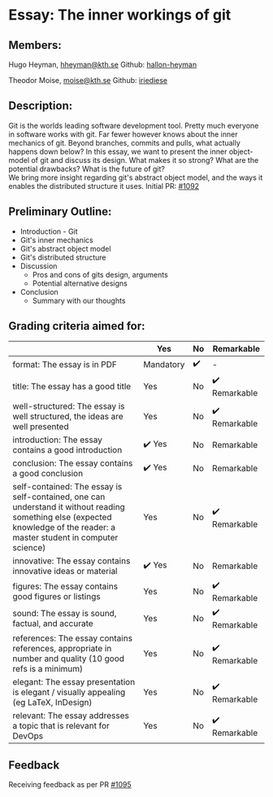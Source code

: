 # Essay: The inner workings of git

## Members: 

Hugo Heyman, hheyman@kth.se
Github: [hallon-heyman](https://github.com/hallon-heyman)

Theodor Moise, moise@kth.se
Github: [iriediese](https://github.com/iriediese)

## Description:

Git is the worlds leading software development tool. Pretty much everyone in software works with git. Far fewer however knows about the inner mechanics of git. Beyond branches, commits and pulls, what actually happens down below? 
In this essay, we want to present the inner object-model of git and discuss its design. What makes it so strong? What are the potential drawbacks? What is the future of git?  
We bring more insight regarding git's abstract object model, and the ways it enables the distributed structure it uses.
Initial PR: [#1092](https://github.com/KTH/devops-course/pull/1092)

## Preliminary Outline:

* Introduction - Git
* Git's inner mechanics
* Git's abstract object model
* Git's distributed structure
* Discussion 
  * Pros and cons of gits design, arguments
  * Potential alternative designs
* Conclusion
  * Summary with our thoughts

## Grading criteria aimed for:

|                                             | Yes | No | Remarkable |
|-------------------------------------------- | ----|----|-------------|
| format: The essay is in PDF | Mandatory | :heavy_check_mark: | - |
| title: The essay has a good title | Yes | No | :heavy_check_mark: Remarkable |
| well-structured: The essay is well structured, the ideas are well presented | Yes | No | :heavy_check_mark: Remarkable |
| introduction: The essay contains a good introduction | :heavy_check_mark: Yes | No | Remarkable |
| conclusion: The essay contains a good conclusion | :heavy_check_mark: Yes | No | Remarkable |
| self-contained: The essay is self-contained, one can understand it without reading something else (expected knowledge of the reader: a master student in computer science) | Yes | No | :heavy_check_mark: Remarkable |
| innovative: The essay contains innovative ideas or material | :heavy_check_mark: Yes | No | Remarkable |
| figures: The essay contains good figures or listings | Yes | No | :heavy_check_mark: Remarkable |
| sound: The essay is sound, factual, and accurate | Yes | No | :heavy_check_mark: Remarkable |
| references: The essay contains references, appropriate  in number and quality (10 good refs is a minimum) | Yes | No | :heavy_check_mark: Remarkable |
| elegant: The essay presentation is elegant / visually appealing (eg LaTeX, InDesign) | Yes | No | :heavy_check_mark: Remarkable |
| relevant: The essay addresses a topic that is relevant for DevOps | Yes | No | :heavy_check_mark: Remarkable |

## Feedback
Receiving feedback as per PR [#1095](https://github.com/KTH/devops-course/pull/1095)
